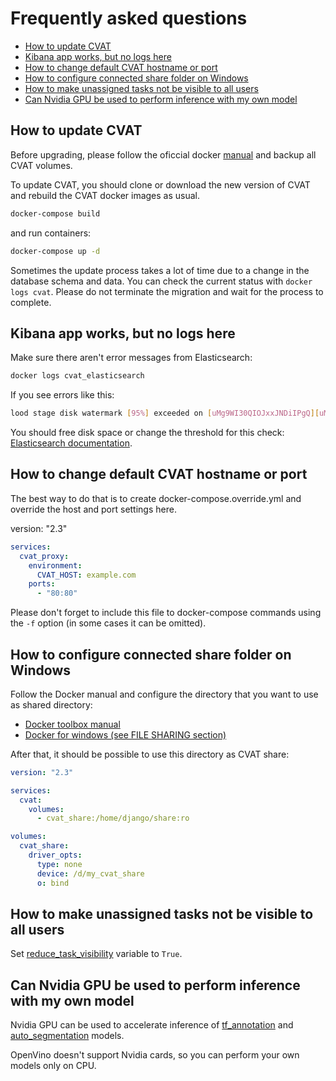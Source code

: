# Frequently asked questions
- [How to update CVAT](#how-to-update-cvat)
- [Kibana app works, but no logs here](#kibana-app-works-but-no-logs-here)
- [How to change default CVAT hostname or port](#how-to-change-default-cvat-hostname-or-port)
- [How to configure connected share folder on Windows](#how-to-configure-connected-share-folder-on-windows)
- [How to make unassigned tasks not be visible to all users](#how-to-make-unassigned-tasks-not-be-visible-to-all-users)
- [Can Nvidia GPU be used to perform inference with my own model](#can-nvidia-gpu-be-used-to-perform-inference-with-my-own-model)

## How to update CVAT
Before upgrading, please follow the oficcial docker
[manual](https://docs.docker.com/storage/volumes/#backup-restore-or-migrate-data-volumes) and backup all CVAT volumes.

To update CVAT, you should clone or download the new version of CVAT and rebuild the CVAT docker images as usual.
```sh
docker-compose build
```
and run containers:
```sh
docker-compose up -d
```

Sometimes the update process takes a lot of time due to a change in the database schema and data.
You can check the current status with `docker logs cvat`.
Please do not terminate the migration and wait for the process to complete.

## Kibana app works, but no logs here
Make sure there aren't error messages from Elasticsearch:
```sh
docker logs cvat_elasticsearch
```
If you see errors like this:
```sh
lood stage disk watermark [95%] exceeded on [uMg9WI30QIOJxxJNDiIPgQ][uMg9WI3][/usr/share/elasticsearch/data/nodes/0] free: 116.5gb[4%], all indices on this node will be marked read-only
```
You should free disk space or change the threshold for this check: [Elasticsearch documentation](https://www.elastic.co/guide/en/elasticsearch/reference/6.8/disk-allocator.html).

## How to change default CVAT hostname or port
The best way to do that is to create docker-compose.override.yml and override the host and port settings here.

version: "2.3"
```yaml
services:
  cvat_proxy:
    environment:
      CVAT_HOST: example.com
    ports:
      - "80:80"
```

Please don't forget to include this file to docker-compose commands
using the `-f` option (in some cases it can be omitted).

## How to configure connected share folder on Windows
Follow the Docker manual and configure the directory that you want to use as shared directory:
- [Docker toolbox manual](https://docs.docker.com/toolbox/toolbox_install_windows/#optional-add-shared-directories)
- [Docker for windows (see FILE SHARING section)](https://docs.docker.com/docker-for-windows/#resources)

After that, it should be possible to use this directory as CVAT share:
```yaml
version: "2.3"

services:
  cvat:
    volumes:
      - cvat_share:/home/django/share:ro

volumes:
  cvat_share:
    driver_opts:
      type: none
      device: /d/my_cvat_share
      o: bind
```

## How to make unassigned tasks not be visible to all users
Set [reduce_task_visibility](../../settings/base.py#L424) variable to `True`.

## Can Nvidia GPU be used to perform inference with my own model
Nvidia GPU can be used to accelerate inference of [tf_annotation](../../../components/tf_annotation/README.md) and [auto_segmentation](../../../components/auto_segmentation/README.md) models.

OpenVino doesn't support Nvidia cards, so you can perform your own models only on CPU.
